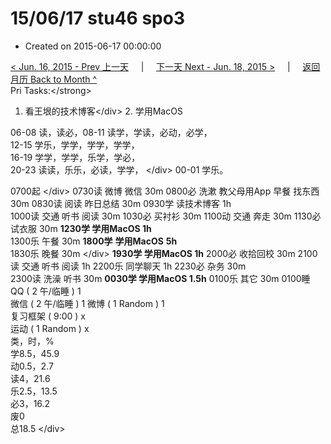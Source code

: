 # 15/06/17 stu46 spo3

* Created on 2015-06-17 00:00:00

[&lt; Jun. 16, 2015 - Prev 上一天](d16.md)     \|     [下一天 Next - Jun. 18, 2015 &gt;](d18.md)     \|     [返回月历 Back to Month ^](index.md)   
Pri Tasks:&lt;/strong&gt;  
1. 看王垠的技术博客&lt;/div&gt; 2. 学用MacOS  
   
 06-08 读，读必，08-11 读学，学读，必动，必学，  
12-15 学乐，学学，学学，学学，  
16-19 学学，学学，乐学，学必，  
20-23 读读，乐乐，必读，学学， &lt;/div&gt; 00-01 学乐。  
  
0700起 &lt;/div&gt; 0730读 微博 微信 30m 0800必 洗漱 教父母用App 早餐 找东西 30m 0830读 阅读 昨日总结 30m 0930学 读技术博客 1h   
 1000读 交通 听书 阅读 30m 1030必 买衬衫 30m 1100动 交通 奔走 30m 1130必 试衣服 30m **1230学 学用MacOS 1h**   
 1300乐 午餐 30m **1800学** **学用MacOS** **5h**   
1830乐 晚餐 30m &lt;/div&gt; **1930学 学用MacOS 1h** 2000必 收拾回校 30m 2100读 交通 听书 阅读 1h 2200乐 同学聊天 1h 2230必 杂务 30m   
 2300读 洗澡 听书 30m **0030学 学用MacOS 1.5h** 0100乐 其它 30m 0100睡   
 QQ \( 2 午/临睡 \) 1  
微信 \( 2 午/临睡 \) 1 微博 \( 1 Random \) 1   
 复习框架 \( 9:00 \) x  
 运动 \( 1 Random \) x   
类，时，%  
学8.5，45.9  
动0.5，2.7  
读4，21.6  
乐2.5，13.5  
必3，16.2  
废0  
总18.5 &lt;/div&gt;

